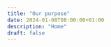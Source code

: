 ```yaml
---
title: "Our purpose"
date: 2024-01-08T08:00:00+01:00
description: "Home"
draft: false
---
```


<!-- {{< text-image title="Our purpose" text="Some text explaining why we do what we do, what makes us different and unique, why should people ask for our services and contact us" source="/img/home.png" url="/team" button="Get to know us">}}

## How we can help you

{{< card icon1="bar-chart" title1="Data Analysis" text1="We offer data analysis consulting services to research support" icon2="laptop" title2="Web Apps" text2="We develop web applications for research support and knowledge sharing" icon3="signpost-split" title3="AI" text3="We keep up with the latest advancements of AI and can help you take the most out of it" icon4="mortarboard-fill" title4="Training" text4="We offer training to related to AI and data analysis to non tech professionals">}}

{{< button url="/expertise" title="See all services">}}

## Brands that trust us

{{< figure src="img/white-sdu.png" width=50 alt="SDU" >}}
{{< figure src="img/white-aa.png" width=50 alt="Aalborg" >}}
{{< figure src="img/white-banos.png" width=50 alt="Blue Mission BANOS" >}}
{{< figure src="img/white-prep4blue.png" width=50 alt="PREP4BLUE" >}}
{{< figure src="img/white-bmaa.png" width=50 alt="Blue Mission AA" >}}
{{< figure src="img/white-yerun.png" width=50 alt="Yerun" >}}

{{< button url="/portfolio" title="See our portfolio">}} -->

